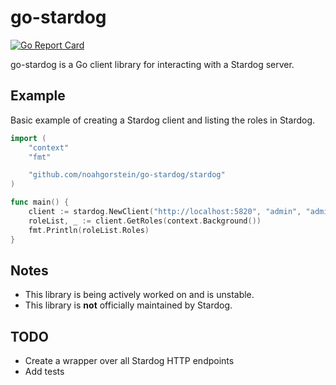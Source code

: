 
# go-stardog

[![Go Report Card](https://goreportcard.com/badge/github.com/noahgorstein/go-stardog)](https://goreportcard.com/report/github.com/noahgorstein/go-stardog)

go-stardog is a Go client library for interacting with a Stardog server.

## Example

Basic example of creating a Stardog client and listing the roles in Stardog.

```go
import (
	"context"
	"fmt"

	"github.com/noahgorstein/go-stardog/stardog"
)

func main() {
	client := stardog.NewClient("http://localhost:5820", "admin", "admin")
	roleList, _ := client.GetRoles(context.Background())
	fmt.Println(roleList.Roles)
}
```

## Notes

- This library is being actively worked on and is unstable. 
- This library is **not** officially maintained by Stardog.

## TODO

- Create a wrapper over all Stardog HTTP endpoints
- Add tests
